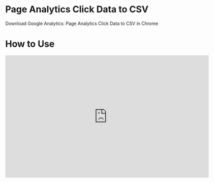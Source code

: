 # Page Analytics Click Data to CSV
Download Google Analytics: Page Analytics Click Data to CSV in Chrome

# How to Use
<iframe title="YouTube video player" class="youtube-player" type="text/html" width="640" height="385" src="http://www.youtube.com/embed/t6lP9VZ2WhM" frameborder="0" allowFullScreen></iframe>
